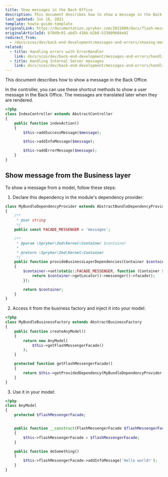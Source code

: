 ```yaml
---
title: Show messages in the Back Office
description: This document describes how to show a message in the Back Office
last_updated: Jun 16, 2021
template: howto-guide-template
originalLink: https://documentation.spryker.com/2021080/docs/flash-messenger
originalArticleId: b70d9c91-abd3-41bb-b2b8-533009604e02
redirect_from:
  - /docs/scos/dev/back-end-development/messages-and-errors/showing-messages-in-zed.html
related:
  - title: Handling errors with ErrorHandler
    link: docs/scos/dev/back-end-development/messages-and-errors/handling-errors-with-errorhandler.html
  - title: Handling Internal Server messages
    link: docs/scos/dev/back-end-development/messages-and-errors/handling-internal-server-messages.html
---
```


This document describes how to show a message in the Back Office.

In the controller, you can use these shortcut methods to show a user message in the Back Office. The messages are translated later when they are rendered.

```php
<?php
class IndexController extends AbstractController
{
    public function indexAction()
    {
        $this->addSuccessMessage($message);

        $this->addInfoMessage($message);

        $this->addErrorMessage($message);
    }
}
```

## Show message from the Business layer

To show a message from a model, follow these steps:

1. Declare this dependency in the module's dependency provider:

```php
class MyBundleDependencyProvider extends AbstractBundleDependencyProvider
{
    /**
     * @var string
     */
    public const FACADE_MESSENGER = 'messages';

    /**
     * @param \Spryker\Zed\Kernel\Container $container
     *
     * @return \Spryker\Zed\Kernel\Container
     */
    public function provideBusinessLayerDependencies(Container $container)
    {
        $container->set(static::FACADE_MESSENGER, function (Container $container) {
            return $container->getLocator()->messenger()->facade();
        });

        return $container;
    }
}
```

2. Access it from the business factory and inject it into your model:

```php
<?php
class MyBundleBusinessFactory extends AbstractBusinessFactory
{
    public function createAnyModel()
    {
        return new AnyModel(
            $this->getFlashMessengerFacade()
        );
    }

    protected function getFlashMessengerFacade()
    {
        return $this->getProvidedDependency(MyBundleDependencyProvider::FACADE_MESSENGER);
    }
}
```

3. Use it in your model:

```php
<?php
class AnyModel
{
    protected $flashMessengerFacade;


    public function __construct(FlashMessengerFacade $flashMessengerFacade)
    {
        $this->flashMessengerFacade = $flashMessengerFacade;
    }

    public function doSomething()
    {
        $this->flashMessengerFacade->addInfoMessage('Hello world!');
    }
}
```
